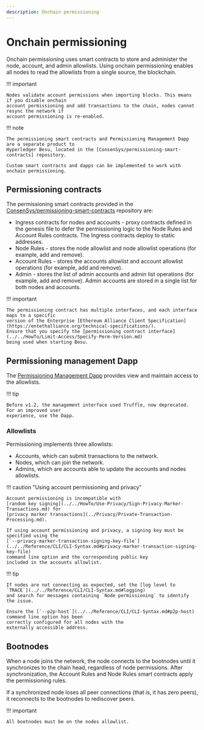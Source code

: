 ```yaml
---
description: Onchain permissioning
---
```


# Onchain permissioning

Onchain permissioning uses smart contracts to store and administer the node, account, and admin
allowlists. Using onchain permissioning enables all nodes to read the allowlists from a single
source, the blockchain.

!!! important

    Nodes validate account permissions when importing blocks. This means if you disable onchain
    account permissioning and add transactions to the chain, nodes cannot resync the network if
    account permissioning is re-enabled.

!!! note

    The permissioning smart contracts and Permissioning Management Dapp are a separate product to
    Hyperledger Besu, located in the [ConsenSys/permissioning-smart-contracts] repository.

    Custom smart contracts and dapps can be implemented to work with onchain permissioning.

## Permissioning contracts

The permissioning smart contracts provided in the [ConsenSys/permissioning-smart-contracts]
repository are:

* Ingress contracts for nodes and accounts - proxy contracts defined in the genesis file to defer
  the permissioning logic to the Node Rules and Account Rules contracts. The Ingress contracts deploy
  to static addresses.
* Node Rules - stores the node allowlist and node allowlist operations (for example, add and
  remove).
* Account Rules - stores the accounts allowlist and account allowlist operations (for example, add
  and remove).
* Admin - stores the list of admin accounts and admin list operations (for example, add and
  remove). Admin accounts are stored in a single list for both nodes and accounts.

!!! important

    The permissioning contract has multiple interfaces, and each interface maps to a specific
    version of the Enterprise [Ethereum Alliance Client Specification](https://entethalliance.org/technical-specifications/).
    Ensure that you specify the [permissioning contract interface](../../HowTo/Limit-Access/Specify-Perm-Version.md)
    being used when starting Besu.

## Permissioning management Dapp

The [Permissioning Management Dapp] provides view and maintain access to the allowlists.

!!! tip

    Before v1.2, the management interface used Truffle, now deprecated. For an improved user
    experience, use the Dapp.

### Allowlists

Permissioning implements three allowlists:

* Accounts, which can submit transactions to the network.
* Nodes, which can join the network.
* Admins, which are accounts able to update the accounts and nodes allowlists.

!!! caution "Using account permissioning and privacy"

    Account permissioning is incompatible with
    [random key signing](../../HowTo/Use-Privacy/Sign-Privacy-Marker-Transactions.md) for
    [privacy marker transactions](../Privacy/Private-Transaction-Processing.md).

    If using account permissioning and privacy, a signing key must be specified using the
    [`--privacy-marker-transaction-signing-key-file`](../../Reference/CLI/CLI-Syntax.md#privacy-marker-transaction-signing-key-file)
    command line option and the corresponding public key
    included in the accounts allowlist.

!!! tip

    If nodes are not connecting as expected, set the [log level to `TRACE`](../../Reference/CLI/CLI-Syntax.md#logging)
    and search for messages containing `Node permissioning` to identify the issue.

    Ensure the [`--p2p-host`](../../Reference/CLI/CLI-Syntax.md#p2p-host) command line option has been
    correctly configured for all nodes with the
    externally accessible address.

## Bootnodes

When a node joins the network, the node connects to the bootnodes until it synchronizes to
the chain head, regardless of node permissions. After synchronization, the Account Rules and Node
Rules smart contracts apply the permissioning rules.

If a synchronized node loses all peer connections (that is, it has zero peers), it reconnects to the
bootnodes to rediscover peers.

!!! important

    All bootnodes must be on the nodes allowlist.

<!-- Links -->
[ConsenSys/permissioning-smart-contracts]: https://github.com/ConsenSys/permissioning-smart-contracts
[Permissioning Management Dapp]: ../../Tutorials/Permissioning/Getting-Started-Onchain-Permissioning.md
[`--privacy-marker-transaction-signing-key-file`]: ../../Reference/CLI/CLI-Syntax.md#privacy-marker-transaction-signing-key-file
